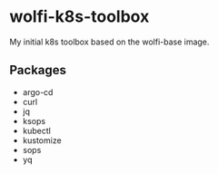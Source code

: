 # wolfi-k8s-toolbox

My initial k8s toolbox based on the wolfi-base image.

## Packages

- argo-cd
- curl
- jq
- ksops
- kubectl
- kustomize
- sops
- yq

